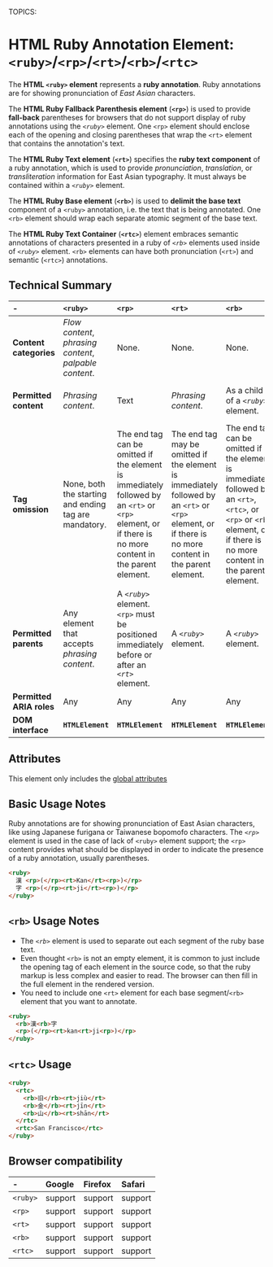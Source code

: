 TOPICS: <ruby>
        <rp>
        <rt>
        <rb>
        <rtc>

# HTML Ruby Annotation Element: `<ruby>`/`<rp>`/`<rt>`/`<rb>`/`<rtc>`

The **HTML `<ruby>` element** represents a **ruby annotation**. Ruby annotations are for showing
pronunciation of *East Asian* characters.

The **HTML Ruby Fallback Parenthesis element** (**`<rp>`**) is used to provide **fall-back**
parentheses for
browsers that do not support display of ruby annotations using the *`<ruby>`* element. One `<rp>`
element should enclose each of the opening and closing parentheses that wrap the `<rt>` element
that contains the annotation's text.

The **HTML Ruby Text element** (**`<rt>`**) specifies the **ruby text component** of a ruby annotation,
which is used to provide *pronunciation*, *translation*, or *transliteration* information for East Asian
typography. It must always be contained within a *`<ruby>`* element.

The **HTML Ruby Base element** (**`<rb>`**) is used to **delimit the base text** component of a `<ruby>`
annotation, i.e. the text that is being annotated. One `<rb>` element should wrap each separate
atomic segment of the base text.

The **HTML Ruby Text Container** (**`<rtc>`**) element embraces semantic annotations of characters
presented in a ruby of *`<rb>`* elements used inside of *`<ruby>`* element. `<rb>` elements can have
both pronunciation (`<rt>`) and semantic (`<rtc>`) annotations.

## Technical Summary

| - | `<ruby>` | `<rp>` | `<rt>` | `<rb>` | `<rtc>` |
| :-- | :-- | :-- | :-- | :-- | :-- |
| **Content categories** | *Flow content*, *phrasing content*, *palpable content*. | None. | None. | None. | None. |
| **Permitted content** | *Phrasing content*.| Text | *Phrasing content*. | As a child of a *`<ruby>`* element.| *Phrasing content* or *`<rt>`* elements. |
| **Tag omission** | None, both the starting and ending tag are mandatory. | The end tag can be omitted if the element is immediately followed by an `<rt>` or `<rp>` element, or if there is no more content in the parent element. | The end tag may be omitted if the element is immediately followed by an `<rt>` or `<rp>` element, or if there is no more content in the parent element. | The end tag can be omitted if the element is immediately followed by an `<rt>`, `<rtc>`, or `<rp>` or `<rb>` element, or if there is no more content in the parent element.| The closing tag can be omitted if it is immediately followed by a `<rb>`, `<rtc>` or `<rt>` element opening tag or by its parent closing tag. |
| **Permitted parents** | Any element that accepts *phrasing content*.| A *`<ruby>`* element. `<rp>` must be positioned immediately before or after an *`<rt>`* element. | A *`<ruby>`* element. | A *`<ruby>`* element. | A *`<ruby>`* element. |
| **Permitted ARIA roles** | Any | Any | Any | Any | Any |
| **DOM interface** | **`HTMLElement`** | **`HTMLElement`** | **`HTMLElement`** | **`HTMLElement`** | **`HTMLElement`** |

## Attributes

This element only includes the [global attributes](/en/webfrontend/HTML_Global_Attributes)

## Basic Usage Notes

Ruby annotations are for showing pronunciation of East Asian characters, like using Japanese
furigana or Taiwanese bopomofo characters. The *`<rp>`* element is used in the case of lack of `<ruby>`
element support; the `<rp>` content provides what should be displayed in order to indicate the
presence of a ruby annotation, usually parentheses.

```html
<ruby>
  漢 <rp>(</rp><rt>Kan</rt><rp>)</rp>
  字 <rp>(</rp><rt>ji</rt><rp>)</rp>
</ruby>
```

## `<rb>` Usage Notes

- The *`<rb>`* element is used to separate out each segment
of the ruby base text.
- Even thought `<rb>` is not an empty element, it is common to just include the opening tag of each
element in the source code, so that the ruby markup is less complex and easier to read. The browser
can then fill in the full element in the rendered version.
- You need to include one `<rt>` element for each base segment/`<rb>` element that you want to annotate.

```html
<ruby>
  <rb>漢<rb>字
  <rp>(</rp><rt>kan<rt>ji<rp>)</rp>
</ruby>
```

## `<rtc>` Usage

```html
<ruby>
  <rtc>
    <rb>旧</rb><rt>jiù</rt>
    <rb>金</rb><rt>jīn</rt>
    <rb>山</rb><rt>shān</rt>
  </rtc>
  <rtc>San Francisco</rtc>
</ruby>
```

## Browser compatibility

| - | Google | Firefox | Safari |
| :--- | :--- | :--- | :--- |
| `<ruby>`| support | support | support |
| `<rp>` | support | support | support |
|  `<rt>` | support | support | support |
| `<rb>` | support | support | support |
| `<rtc>`| support | support | support |
